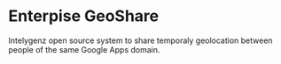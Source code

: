 Enterpise GeoShare
==================

Intelygenz open source system to share temporaly geolocation between people of the same Google Apps domain.
